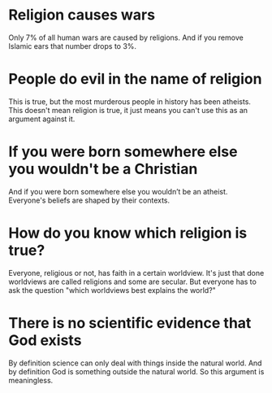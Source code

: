 ---
---

# Religion causes wars

Only 7% of all human wars are caused by religions. And if you remove Islamic ears that number drops to 3%.

# People do evil in the name of religion

This is true, but the most murderous people in history has been atheists. This doesn't mean religion is true, it just means you can't use this as an argument against it.

# If you were born somewhere else you wouldn't be a Christian 

And if you were born somewhere else you wouldn’t be an atheist. Everyone's beliefs are shaped by their contexts.

# How do you know which religion is true?

Everyone, religious or not, has faith in a certain worldview. It's just that done worldviews are called religions and some are secular. But everyone has to ask the question "which worldviews best explains the world?"

# There is no scientific evidence that God exists

By definition science can only deal with things inside the natural world. And by definition God is something outside the natural world. So this argument is meaningless.